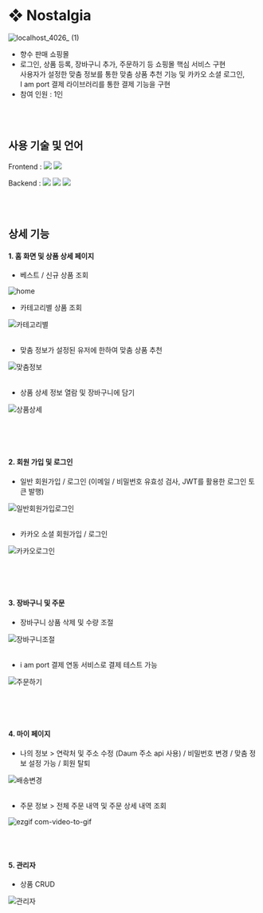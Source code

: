 # ❖ Nostalgia  
![localhost_4026_ (1)](https://github.com/user-attachments/assets/99c7c0c8-246b-48ba-ae02-e9ea80ac3d01)


- 향수 판매 쇼핑몰  
- 로그인, 상품 등록, 장바구니 추가, 주문하기 등 쇼핑몰 핵심 서비스 구현  
사용자가 설정한 맞춤 정보를 통한 맞춤 상품 추천 기능 및 카카오 소셜 로그인,  
I am port 결제 라이브러리를 통한 결제 기능을 구현
- 참여 인원 : 1인
  

<br />
<br />

## 사용 기술 및 언어  
Frontend : <img src="https://img.shields.io/badge/react-61DAFB?style=for-the-badge&logo=react&logoColor=black"> <img src="https://img.shields.io/badge/typescript-3178C6?style=for-the-badge&logo=typescript&logoColor=white"> 

Backend : <img src="https://img.shields.io/badge/node.js-339933?style=for-the-badge&logo=Node.js&logoColor=white"> <img src="https://img.shields.io/badge/express-000000?style=for-the-badge&logo=express&logoColor=white"> <img src="https://img.shields.io/badge/mongoDB-47A248?style=for-the-badge&logo=MongoDB&logoColor=white">

<br />
<br />

## 상세 기능  
#### 1. 홈 화면 및 상품 상세 페이지  
- 베스트 / 신규 상품 조회

![home](https://github.com/haesol0414/Nostalgia/assets/86980317/6962c1ec-2f67-4b91-aca4-c23050017963)
<br />


- 카테고리별 상품 조회
  
![카테고리별](https://github.com/haesol0414/Nostalgia/assets/86980317/4bc6b7a6-1cd1-4178-b95f-a0cd1dd2a4c5)  
<br />



- 맞춤 정보가 설정된 유저에 한하여 맞춤 상품 추천
  
![맞춤정보](https://github.com/haesol0414/Nostalgia/assets/86980317/b33c8c65-7275-414b-8fb4-c8acde16265f)  
<br />



- 상품 상세 정보 열람 및 장바구니에 담기
  
![상품상세](https://github.com/haesol0414/Nostalgia/assets/86980317/e2556479-45b0-4eec-8fbc-1a06505a7d73)  
<br />

<br />
<br />

#### 2. 회원 가입 및 로그인
- 일반 회원가입 / 로그인 (이메일 / 비밀번호 유효성 검사, JWT를 활용한 로그인 토큰 발행)
  
![일반회원가입로그인](https://github.com/haesol0414/Nostalgia/assets/86980317/ef88db98-1e7d-4254-83d0-515b95fe7610)  
<br />



- 카카오 소셜 회원가입 / 로그인
  
![카카오로그인](https://github.com/haesol0414/Nostalgia/assets/86980317/bdd216aa-5c08-410b-aa5e-c963613e5e29)  
<br />

<br />
<br />
 
#### 3. 장바구니 및 주문  
- 장바구니 상품 삭제 및 수량 조절
  
![장바구니조절](https://github.com/haesol0414/Nostalgia/assets/86980317/f1a58a3e-4549-4767-92d4-ef8a9a809fd8)  
<br />


- i am port 결제 연동 서비스로 결제 테스트 가능
  
![주문하기](https://github.com/haesol0414/Nostalgia/assets/86980317/cf550dad-e171-454a-90a1-7b7951f15a11)  
<br />

<br />
<br />

#### 4. 마이 페이지  

- 나의 정보 > 연락처 및 주소 수정 (Daum 주소 api 사용) / 비밀번호 변경 / 맞춤 정보 설정 가능 / 회원 탈퇴
  
![배송변경](https://github.com/haesol0414/Nostalgia/assets/86980317/bffa5be9-15ee-4c21-82c8-cfc3587b8beb)  
<br />


- 주문 정보 > 전체 주문 내역 및 주문 상세 내역 조회
  
![ezgif com-video-to-gif](https://github.com/haesol0414/Nostalgia/assets/86980317/ca712873-5abb-49e9-936b-1ae956555941)
<br />

<br />
<br />

#### 5. 관리자  
- 상품 CRUD
  
![관리자](https://github.com/haesol0414/Nostalgia/assets/86980317/5f21f8d4-f0b2-4e77-aac6-16fc12cd4d9e)  
<br />







